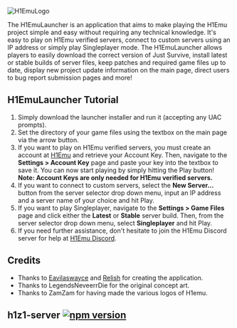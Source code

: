 ![H1EmuLogo](https://github.com/H1emu/h1emu-launcher/assets/45886829/02ce0853-d591-42dc-99f4-a306600705db)

The H1EmuLauncher is an application that aims to make playing the H1Emu project simple and easy without requiring any technical knowledge. It's easy to play on H1Emu verified servers, connect to custom servers using an IP address or simply play Singleplayer mode. The H1EmuLauncher allows players to easily download the correct version of Just Survive, install latest or stable builds of server files, keep patches and required game files up to date, display new project update information on the main page, direct users to bug report submission pages and more!

## H1EmuLauncher Tutorial

1. Simply download the launcher installer and run it (accepting any UAC prompts).
2. Set the directory of your game files using the textbox on the main page via the arrow button.
3. If you want to play on H1Emu verified servers, you must create an account at [H1Emu](https://h1emu.com) and retrieve your Account Key. Then, navigate to the **Settings > Account Key** page and paste your key into the textbox to save it. You can now start playing by simply hitting the Play button!
   **Note: Account Keys are only needed for H1Emu verified servers.**
5. If you want to connect to custom servers, select the **New Server...** button from the server selector drop down menu, input an IP address and a server name of your choice and hit Play.
6. If you want to play Singleplayer, navigate to the **Settings > Game Files** page and click either the **Latest** or **Stable** server build. Then, from the server selector drop down menu, select **Singleplayer** and hit Play.
7. If you need further assistance, don't hesitate to join the H1Emu Discord server for help at [H1Emu Discord](https://discord.gg/h1emu).

## Credits

- Thanks to [Eavilaswayce](https://github.com/Eavilaswayce) and [Relish](https://github.com/aarongarnerm) for creating the application.
- Thanks to LegendsNeveerrDie for the original concept art.
- Thanks to ZamZam for having made the various logos of H1emu.

## h1z1-server [![npm version](http://img.shields.io/npm/v/h1z1-server.svg?style=flat)](https://npmjs.org/package/h1z1-server "View this project on npm")

